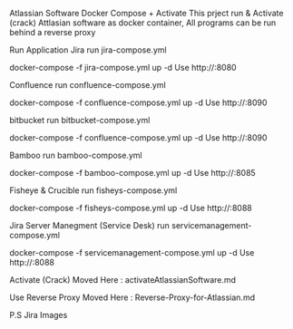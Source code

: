 Atlassian Software Docker Compose + Activate
This prject run & Activate (crack) Attlasian software as docker container, All programs can be run behind a reverse proxy

Run Application
Jira
run jira-compose.yml

docker-compose -f jira-compose.yml up -d
Use http://<ip>:8080

Confluence
run confluence-compose.yml

docker-compose -f confluence-compose.yml up -d
Use http://<ip>:8090

bitbucket
run bitbucket-compose.yml

docker-compose -f confluence-compose.yml up -d
Use http://<ip>:8090

Bamboo
run bamboo-compose.yml

docker-compose -f bamboo-compose.yml up -d
Use http://<ip>:8085

Fisheye & Crucible
run fisheys-compose.yml

docker-compose -f fisheys-compose.yml up -d
Use http://<ip>:8088

Jira Server Manegment (Service Desk)
run servicemanagement-compose.yml

docker-compose -f servicemanagement-compose.yml up -d
Use http://<ip>:8088

Activate (Crack)
Moved Here : activateAtlassianSoftware.md

Use Reverse Proxy
Moved Here : Reverse-Proxy-for-Atlassian.md

P.S
Jira Images
